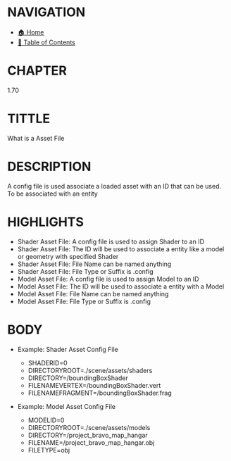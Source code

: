 # NAVIGATION
- [🏠 Home](../../../readme.md)
- [📖 Table of Contents](../docs_Chapter_0.00_Table_of_Contents/doc_Chapter_0.00_Table_of_Contents.md)

# CHAPTER
1.70

# TITTLE
What is a Asset File

# DESCRIPTION
A config file is used associate a loaded asset with an ID that can be used. To be associated with an entity

# HIGHLIGHTS
- Shader Asset File: A config file is used to assign Shader to an ID
- Shader Asset File: The ID will be used to associate a entity like a model or geometry with specified Shader
- Shader Asset File: File Name can be named anything
- Shader Asset File: File Type or Suffix is .config
- Model Asset File: A config file is used to assign Model to an ID
- Model Asset File: The ID will be used to associate a entity with a Model
- Model Asset File: File Name can be named anything
- Model Asset File: File Type or Suffix is .config

# BODY

- Example: Shader Asset Config File

    - SHADERID=0
    - DIRECTORYROOT=./scene/assets/shaders
    - DIRECTORY=/boundingBoxShader
    - FILENAMEVERTEX=/boundingBoxShader.vert
    - FILENAMEFRAGMENT=/boundingBoxShader.frag


- Example: Model Asset Config File
    - MODELID=0
    - DIRECTORYROOT=./scene/assets/models
    - DIRECTORY=/project_bravo_map_hangar
    - FILENAME=/project_bravo_map_hangar.obj
    - FILETYPE=obj